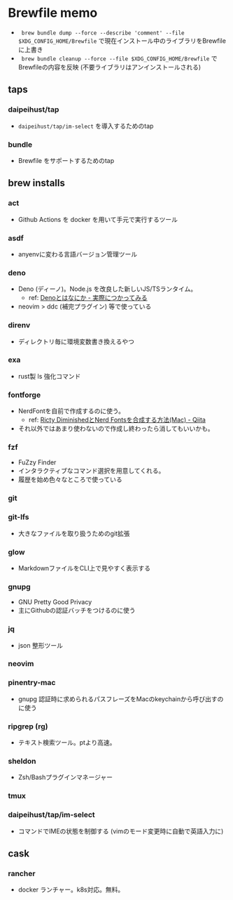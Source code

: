 # Brewfile memo
- ` brew bundle dump --force --describe 'comment' --file $XDG_CONFIG_HOME/Brewfile` で現在インストール中のライブラリをBrewfileに上書き
- ` brew bundle cleanup --force --file $XDG_CONFIG_HOME/Brewfile` でBrewfileの内容を反映 (不要ライブラリはアンインストールされる)
## taps
### daipeihust/tap
- `daipeihust/tap/im-select` を導入するためのtap
### bundle
- Brewfile をサポートするためのtap

## brew installs
### act
- Github Actions を docker を用いて手元で実行するツール 
### asdf
- anyenvに変わる言語バージョン管理ツール
### deno
- Deno (ディーノ)。Node.js を改良した新しいJS/TSランタイム。
  - ref: [Denoとはなにか - 実際につかってみる](https://qiita.com/azukiazusa/items/8238c0c68ed525377883)
- neovim > ddc (補完プラグイン) 等で使っている
### direnv
- ディレクトリ毎に環境変数書き換えるやつ
### exa
- rust製 ls 強化コマンド
### fontforge
- NerdFontを自前で作成するのに使う。
  - ref: [Ricty DiminishedとNerd Fontsを合成する方法(Mac) - Qiita](https://qiita.com/uhooi/items/dc9a9657f1706283753b)
- それ以外ではあまり使わないので作成し終わったら消してもいいかも。
### fzf
- FuZzy Finder
- インタラクティブなコマンド選択を用意してくれる。
- 履歴を始め色々なところで使っている
### git
### git-lfs
- 大きなファイルを取り扱うためのgit拡張
### glow
- MarkdownファイルをCLI上で見やすく表示する
### gnupg
- GNU Pretty Good Privacy
- 主にGithubの認証バッチをつけるのに使う
### jq
- json 整形ツール
### neovim
### pinentry-mac
- gnupg 認証時に求められるパスフレーズをMacのkeychainから呼び出すのに使う
### ripgrep (rg)
- テキスト検索ツール。ptより高速。
### sheldon
- Zsh/Bashプラグインマネージャー
### tmux
### daipeihust/tap/im-select
- コマンドでIMEの状態を制御する (vimのモード変更時に自動で英語入力に)
## cask
### rancher
- docker ランチャー。k8s対応。無料。
